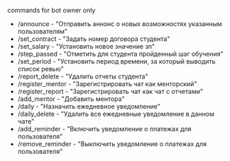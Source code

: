 
commands for bot owner only


- /announce - "Отправить аннонс о новых возможностях указанным пользователям"
- /set_contract - "Задать номер договора студента"
- /set_salary - "Установить новое значение зп"
- /step_passed - "Отметить для студента пройденный шаг обучения"
- /set_period - "Установить период времени, за который выводить список ревью"
- /report_delete - "Удалить отчеты студента"
- /register_mentor - "Зарегистрировать чат как менторский"
- /register_report - "Зарегистрировать чат как чат с отчетами"
- /add_mentor - "Добавить ментора"
- /daily - "Назначить ежедневное уведомление"
- /daily_delete - "Удалить все ежедневные уведомление в данном чате"
- /add_reminder - "Включить уведомление о платежах для пользователя"
- /remove_reminder - "Выключить уведомление о платежах для пользователя"
